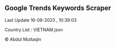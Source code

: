 

## Google Trends Keywords Scraper 
 
Last Update 16-08-2023 , 10:39:03

Country List :
VIETNAM.json



© Abdul Muttaqin 
